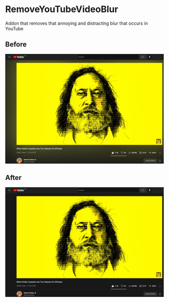 # RemoveYouTubeVideoBlur
Addon that removes that annoying and distracting blur that occurs in YouTube

## Before
![Before image](./githubAssets/Before.png)
## After
![After image](./githubAssets/After.png)
